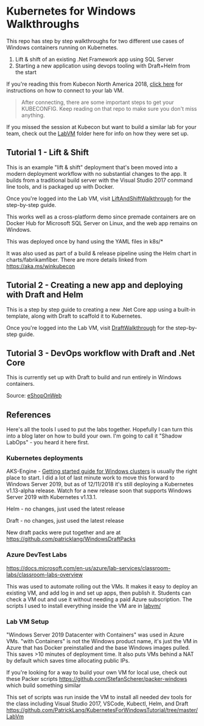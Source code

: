 # Kubernetes for Windows Walkthroughs

This repo has step by step walkthroughs for two different use cases of Windows containers running on Kubernetes.

1. Lift & shift of an existing .Net Framework app using SQL Server
2. Starting a new application using devops tooling with Draft+Helm from the start

If you're reading this from Kubecon North America 2018, [click here](https://github.com/PatrickLang/kkna2018lab) for instructions on how to connect to your lab VM.

> After connecting, there are some important steps to get your KUBECONFIG. Keep reading on that repo to make sure you don't miss anything.

If you missed the session at Kubecon but want to build a similar lab for your team, check out the [LabVM](https://github.com/PatrickLang/KubernetesForWindowsTutorial/tree/master/LabVm) folder here for info on how they were set up.


## Tutorial 1 - Lift & Shift

This is an example "lift & shift" deployment that's been moved into a modern deployment workflow with no substantial changes to the app. It builds from a traditional build server with the Visual Studio 2017 command line tools, and is packaged up with Docker.

Once you're logged into the Lab VM, visit [LiftAndShiftWalkthrough](./LiftAndShiftWalkthrough/README.md) for the step-by-step guide.

This works well as a cross-platform demo since premade containers are on Docker Hub for Microsoft SQL Server on Linux, and the web app remains on Windows.

This was deployed once by hand using the YAML files in k8s/*

It was also used as part of a build & release pipeline using the Helm chart in charts/fabrikamfiber. There are more details linked from https://aka.ms/winkubecon

## Tutorial 2 - Creating a new app and deploying with Draft and Helm

This is a step by step guide to creating a new .Net Core app using a built-in template, along with Draft to scaffold it to Kubernetes.

Once you're logged into the Lab VM, visit [DraftWalkthrough](./DraftWalkthrough/README.md) for the step-by-step guide.


## Tutorial 3 - DevOps workflow with Draft and .Net Core


This is currently set up with Draft to build and run entirely in Windows containers.

Source: [eShopOnWeb](https://github.com/PatrickLang/eShopOnWeb/tree/patricklang/k8s-win#running-the-sample-on-kubernetes-using-draft)


## References

Here's all the tools I used to put the labs together. Hopefully I can turn this into a blog later on how to build your own. I'm going to call it "Shadow LabOps" - you heard it here first.

### Kubernetes deployments

AKS-Engine - [Getting started guide for Windows clusters](http://aka.ms/windowscontainers/kubernetes) is usually the right place to start. I did a lot of last minute work to move this forward to Windows Server 2019, but as of 12/11/2018 it's still deploying a Kubernetes v1.13-alpha release. Watch for a new release soon that supports Windows Server 2019 with Kubernetes v1.13.1.

Helm - no changes, just used the latest release

Draft - no changes, just used the latest release

New draft packs were put together and are at https://github.com/patricklang/WindowsDraftPacks

### Azure DevTest Labs

https://docs.microsoft.com/en-us/azure/lab-services/classroom-labs/classroom-labs-overview 


This was used to automate rolling out the VMs. It makes it easy to deploy an existing VM, and add log in and set up apps, then publish it. Students can check a VM out and use it without needing a paid Azure subscription. The scripts I used to install everything inside the VM are in [labvm/](https://github.com/PatrickLang/KubernetesForWindowsTutorial/tree/master/LabVm)


### Lab VM Setup
"Windows Server 2019 Datacenter with Containers" was used in Azure VMs. "with Containers" is not the Windows product name, it's just the VM in Azure that has Docker preinstalled and the base Windows images pulled. This saves >10 minutes of deployment time. It also puts VMs behind a NAT by default which saves time allocating public IPs.

If you're looking for a way to build your own VM for local use, check out these Packer scripts https://github.com/StefanScherer/packer-windows which build something similar

This set of scripts was run inside the VM to install all needed dev tools for the class including Visual Studio 2017, VSCode, Kubectl, Helm, and Draft https://github.com/PatrickLang/KubernetesForWindowsTutorial/tree/master/LabVm
